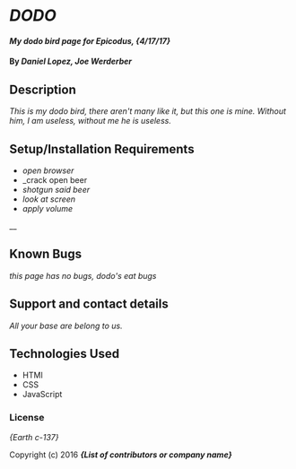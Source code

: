 # _DODO_

#### _My dodo bird page for Epicodus, {4/17/17}_

#### By _**Daniel Lopez, Joe Werderber**_

## Description

_This is my dodo bird, there aren't many like it, but this one is mine. Without him, I am useless, without me he is useless._

## Setup/Installation Requirements

* _open browser_
* _crack open beer
* _shotgun said beer_
* _look at screen_
* _apply volume_

__

## Known Bugs

_this page has no bugs, dodo's eat bugs_

## Support and contact details

_All your base are belong to us._

## Technologies Used

* HTMl
* CSS
* JavaScript

### License

*{Earth c-137}*

Copyright (c) 2016 **_{List of contributors or company name}_**
